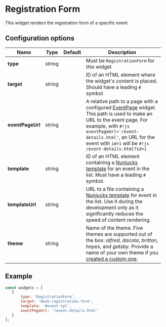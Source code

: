# Registration Form

This widget renders the registration form of a specific event.

## Configuration options

| Name | Type | Default | Description |
|------|------|---------|-------------|
| **type** | string | | Must be `RegistrationForm` for this widget |
| **target** | string | | ID of an HTML element where the widget's content is placed. Should have a leading `#` symbol |
| **eventPageUrl** | string | | A relative path to a page with a configured [EventPage](event-page.md) widget. This path is used to make an URL to the event page. For example, with `#!js eventPageUrl='/event-details.html'`, an URL for the event with `id=1` will be `#!js /event-details.html?id=1`
| **template** | string || ID of an HTML element containing a [Nunjucks template](https://mozilla.github.io/nunjucks/) for an event in the list. Must have a leading `#` symbol. |
| **templateUrl** | string || URL to a file containing a [Nunjucks template](https://mozilla.github.io/nunjucks/) for event in the list. Use it during the development only as it significantly reduces the speed of content rendering. |
| **theme** | string || Name of the theme. Five themes are supported out of the box: *alfred*, *dacota*, *britton*, *hayes*, and *gatsby*. Provide a name of your own theme if you [created a custom one](../../themes/custom-theme.md). |

## Example

```javascript
const widgets = [
   {
       type: 'RegistrationForm',
       target: '#wsb-registration-form',
       template: '#event-tpl',
       eventPageUrl: '/event-details.html'
   }
];
```
